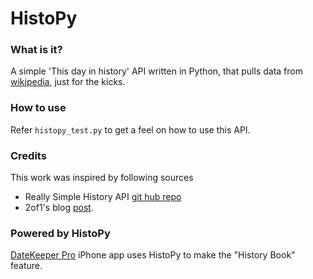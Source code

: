 HistoPy
=======

### What is it?

A simple 'This day in history' API written in Python, that pulls data from [wikipedia](http://en.wikipedia.org/wiki/Current_events), just for the kicks.

### How to use

Refer `histopy_test.py` to get a feel on how to use this API.

### Credits

This work was inspired by following sources
* Really Simple History API [git hub repo](https://github.com/muffinista/really-simple-history-api)
* 2of1's blog [post](http://blog.2of1.org/2010/11/14/pulling-on-this-day-in-history-data-from-wikipedia/).

### Powered by HistoPy

[DateKeeper Pro](http://datekeeper.herokuapp.com/) iPhone app uses HistoPy to make the "History Book" feature.


